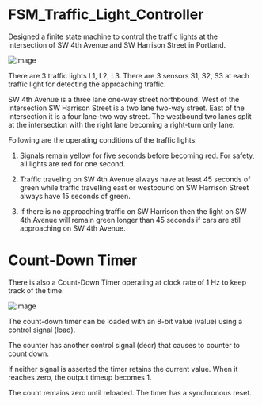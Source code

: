 # FSM_Traffic_Light_Controller
Designed a finite state machine to control the traffic lights at the 
intersection of SW 4th Avenue and SW Harrison Street in Portland. 


![image](https://user-images.githubusercontent.com/56908161/161885112-e19597cf-a5d8-424b-9cbd-0377975de0be.png)


There are 3 traffic lights L1, L2, L3. There are 3 sensors S1, S2, S3 at each traffic light for detecting the approaching traffic. 

SW 4th Avenue is a three lane one-way street northbound.
West of the intersection SW Harrison Street is a two lane two-way street.
East of the intersection it is a four lane-two way street.
The westbound two lanes split at the intersection with the right lane becoming a right-turn only lane.

Following are the operating conditions of the traffic lights:

1) Signals remain yellow for five seconds before becoming red.
 For safety, all lights are red for one second. 

2) Traffic traveling on SW 4th Avenue always have at least 45 seconds of green while traffic travelling east or westbound
 on SW Harrison Street always have 15 seconds of green.

3) If there is no approaching traffic on SW Harrison then the light on SW 4th Avenue will remain green longer than 45 seconds 
if cars are still approaching on SW 4th Avenue.






# Count-Down Timer
There is also a Count-Down Timer operating at clock rate of 1 Hz to keep track of the time.

![image](https://user-images.githubusercontent.com/56908161/161889362-97b7fe32-652f-4880-92ad-da82e5662a64.png)

The count-down timer can be loaded with an 8-bit value (value) using a control signal (load).

The counter has another control signal (decr) that causes to counter to count down. 

If neither signal is asserted the timer retains the current value. When it reaches zero, the output timeup becomes 1. 

The count remains zero until reloaded. The timer has a synchronous reset.




